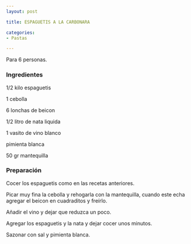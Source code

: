 ```yaml
---
layout: post

title: ESPAGUETIS A LA CARBONARA

categories:
- Pastas

---
```

Para 6 personas.

<h3>Ingredientes</h3>

1/2 kilo espaguetis

1 cebolla

6 lonchas de beicon

1/2 litro de nata liquida

1 vasito de vino blanco

pimienta blanca

50 gr mantequilla

<h3>Preparación</h3>

Cocer los espaguetis como en las recetas anteriores.

Picar muy fina la cebolla y rehogarla con la mantequilla, cuando este echa agregar el beicon en cuadraditos y freírlo.

Añadir el vino y dejar que reduzca un poco.

Agregar los espaguetis y la nata y dejar cocer unos minutos.

Sazonar con sal y pimienta blanca.

